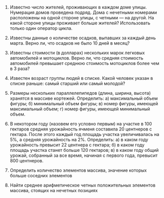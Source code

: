 1. Известно число жителей, проживающих в каждом доме улицы. Нумерация домов проведена подряд. Дома с нечетными номерами расположены на одной стороне улицы, с четными — на другой. На какой стороне улицы проживает больше жителей? Использовать только один оператор цикла.

2. Известны данные о количестве осадков, выпавших за каждый день марта. Верно ли, что осадков не было 10 дней в месяц?

3. Известны стоимости (в долларах) нескольких марок легковых автомобилей и мотоциклов. Верно ли, что средняя стоимость автомобилей превышает среднюю стоимость мотоциклов более чем в 3 раза?

4. Известен возраст группы людей в списке. Какой человек указан в списке раньше: самый старший или самый молодой?

5. Размеры нескольких параллелепипедов (длина, ширина, высота) хранятся в массиве кортежей. Определить:
а) максимальный объем фигуры;
б) минимальный объем фигуры;
в) номер фигуры, имеющей максимальный объем;
г) номер фигуры, имеющей минимальный объем.

6. В некотором году (назовем его условно первым) на участке в 100 гектаров средняя урожайность ячменя составила 20 центнеров с гектара. После этого каждый год площадь участка увеличивалась на 5%, а средняя урожайность на 2%. Определить:
а) в каком году урожайность превысит 22 центнера с гектара;
б) в каком году площадь участка станет больше 120 гектаров;
в) в каком году общий урожай, собранный за все время, начиная с первого года, превысит 800 центнеров.

7. Определить количество элементов массива, значение которых больше соседних элементов 

8. Найти среднее арифметическое четных положительных элементов массива, стоящих на нечетных позициях
